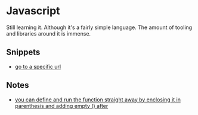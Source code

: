 # Javascript
Still learning it. Although it's a fairly simple language. The amount of tooling and libraries around it is immense.

## Snippets
- [go to a specific url](https://gist.github.com/44d2f4c818a85a2cab6eff381ad43c6a)

## Notes
- [you can define and run the function straight away by enclosing it in parenthesis and adding empty () after](https://forum.keyboardmaestro.com/t/javascript-assistance/8331/2)